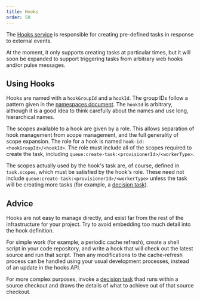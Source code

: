 ```yaml
---
title: Hooks
order: 50
---
```


The [Hooks service](/reference/core/hooks/) is responsible for creating
pre-defined tasks in response to external events.

At the moment, it only supports creating tasks at particular times, but it will
soon be expanded to support triggering tasks from arbitrary web hooks and/or
pulse messages.

## Using Hooks

Hooks are named with a `hookGroupId` and a `hookId`. The group IDs follow a
pattern given in the [namespaces document](/manual/devel/namespaces). The
`hookId` is arbitrary, although it is a good idea to think carefully about the
names and use long, hierarchical names.

The scopes available to a hook are given by a role. This allows separation of
hook management from scope management, and the full generality of scope
expansion. The role for a hook is named `hook-id:<hookGroupId>/<hookId>`. The
role must include all of the scopes required to create the task, including
`queue:create-task:<provisionerId>/<workerType>`.

The scopes actually used by the hook's task are, of course, defined in
`task.scopes`, which must be satisfied by the hook's role. These need not
include `queue:create-task:<provisionerId>/<workerType>` unless the task will
be creating more tasks (for example, a [decision task](/manual/tasks/decision)).

## Advice

Hooks are not easy to manage directly, and exist far from the rest of the
infrastructure for your project. Try to avoid embedding too much detail into
the hook definition.

For simple work (for example, a periodic cache refresh), create a shell script
in your code repository, and write a hook that will check out the latest source
and run that script. Then any modifications to the cache-refresh process can be
handled using your usual development processes, instead of an update in the
hooks API.

For more complex purposes, invoke a [decision task](/manual/tasks/decision)
thad runs within a source checkout and draws the details of what to achieve out
of that source checkout.
